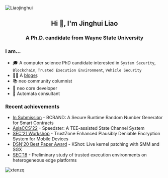 <p align="left"> <img src="https://komarev.com/ghpvc/?username=Liaojinghui&label=Profile%20views&color=0e75b6&style=flat" alt="Liaojinghui" /> </p>
<h2 align="center">Hi 👋, I'm Jinghui Liao</h2>
<h3 align="center">A Ph.D. candidate from Wayne State University</h3>

### I am...

* 🎓 A computer science PhD candidate interested in `System Security`, `Blockchain`, `Trusted Execution Environment`, `Vehicle Security`
* 👨‍💻 A [bloger](https://jinghui.blog/).
* 📚 neo community columnist
* 🐧 neo core developer 
* 🐧 Automata consultant
### Recent achievements
- [In Submission](https://github.com/Liaojinghui/jinghui.me/blob/master/content/publication/Blockchain_Random_Number%20(11).pdf) - BCRAND: A Secure Runtime Random Number Generator for Smart Contracts
- [AsiaCCS'22](https://arxiv.org/abs/2104.01289) - Speedster: A TEE-assisted State Channel System
- [SEC'21 Workshop](https://scholar.google.com/citations?view_op=view_citation&hl=en&user=zfJT20EAAAAJ&citation_for_view=zfJT20EAAAAJ:UeHWp8X0CEIC) - TrustZone Enhanced Plausibly Deniable Encryption System for Mobile Devices
- [DSN'20 Best Paper Award](https://ieeexplore.ieee.org/abstract/document/9153415) - KShot: Live kernel patching with SMM and SGX
- [SEC'18](https://scholar.google.com/citations?view_op=view_citation&hl=en&user=zfJT20EAAAAJ&citation_for_view=zfJT20EAAAAJ:u5HHmVD_uO8C) - Preliminary study of trusted execution environments on heterogeneous edge platforms

<img align="center" src="https://github-readme-stats.vercel.app/api?username=Liaojinghui&show_icons=true&locale=en&line_height=27" alt="xtenzq" />
